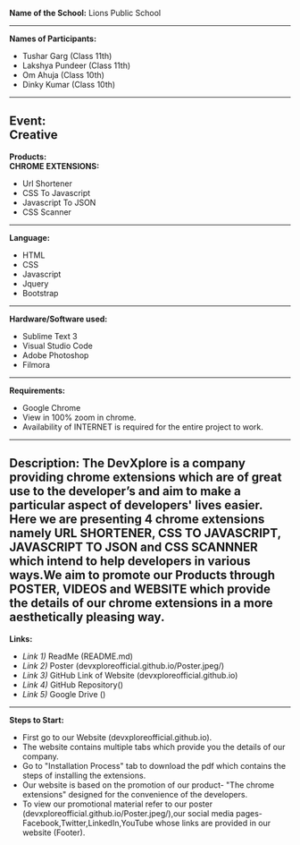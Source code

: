 
**Name of the School:** 
 Lions Public School

---
**Names of Participants:**
* Tushar Garg (Class 11th)
* Lakshya Pundeer (Class 11th)
* Om Ahuja (Class 10th)
* Dinky Kumar (Class 10th)
---
 **Event:**                   
   Creative
---
**Products:**                
**CHROME EXTENSIONS:**
                             
- Url Shortener
- CSS To Javascript
- Javascript To JSON
- CSS Scanner
---
**Language:**                
- HTML
- CSS                   
- Javascript
- Jquery
- Bootstrap
---
**Hardware/Software used:**  
- Sublime Text 3
- Visual Studio Code
- Adobe Photoshop
- Filmora
---
**Requirements:**            
- Google Chrome
- View in 100% zoom in chrome.
- Availability of INTERNET is required for the entire project to work.
---
**Description:**
The DevXplore is a company providing chrome extensions which are of great use to the developer’s and aim to make a particular aspect of developers' lives easier. Here we are presenting 4 chrome extensions namely URL SHORTENER, CSS TO JAVASCRIPT, JAVASCRIPT TO JSON and CSS SCANNNER which intend to help developers in various ways.We aim to promote our Products through POSTER, VIDEOS and WEBSITE which provide the details of our chrome extensions in a more aesthetically pleasing way.
---
**Links:**
* *Link 1)* ReadMe (README.md)
* *Link 2)* Poster (devxploreofficial.github.io/Poster.jpeg/)
* *Link 3)* GitHub Link of Website (devxploreofficial.github.io)
* *Link 4)* GitHub Repository()
* *Link 5)* Google Drive ()
---
**Steps to Start:**
* First go to our Website (devxploreofficial.github.io).
* The website contains multiple tabs which provide you the details of our company.
* Go to "Installation Process" tab to download the pdf which contains the steps of installing the extensions.
* Our website is based on the promotion of our product- "The chrome extensions" designed for the convenience of the developers.
* To view our promotional material refer to our poster (devxploreofficial.github.io/Poster.jpeg/),our social media pages-Facebook,Twitter,LinkedIn,YouTube whose links are provided in our website (Footer).
    